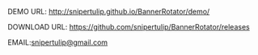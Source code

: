 DEMO URL:
http://snipertulip.github.io/BannerRotator/demo/

DOWNLOAD URL:
https://github.com/snipertulip/BannerRotator/releases

EMAIL:snipertulip@gmail.com

